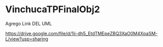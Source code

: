 # VinchucaTPFinalObj2

Agrego Link DEL UML 

https://drive.google.com/file/d/1ii-dh5_EtdTMEpeZBQ3XaO0M4XpaSM-L/view?usp=sharing
